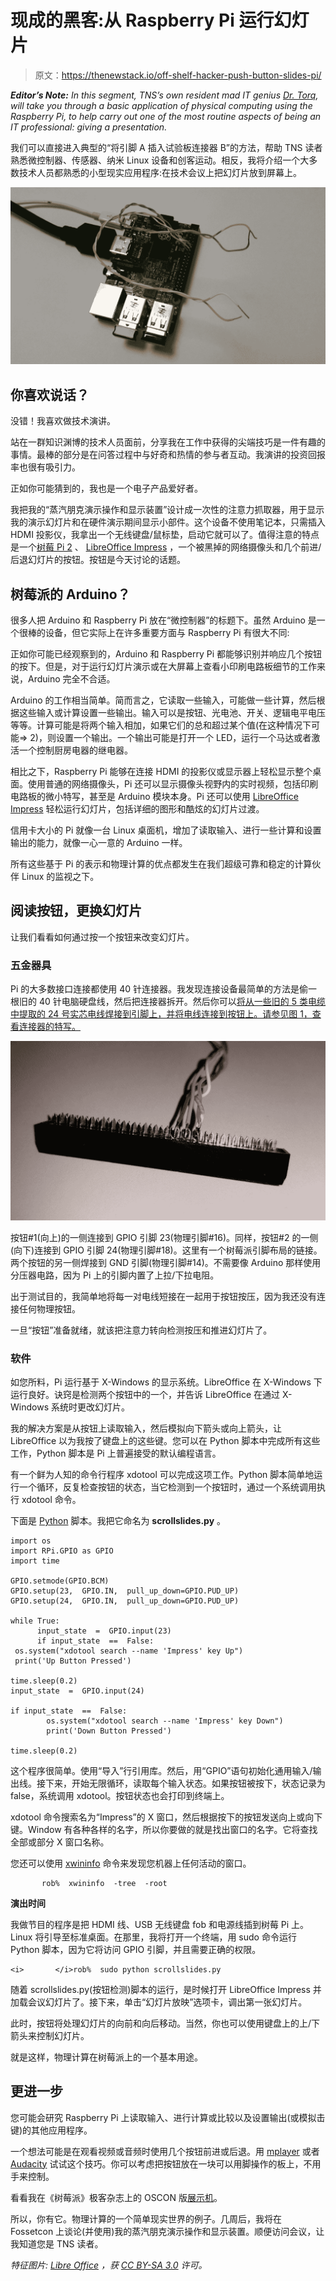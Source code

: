 # 现成的黑客:从 Raspberry Pi 运行幻灯片

> 原文：<https://thenewstack.io/off-shelf-hacker-push-button-slides-pi/>

***Editor’s Note:** In this segment, TNS’s own resident mad IT genius [Dr. Torq](http://drtorq.com/), will take you through a basic application of physical computing using the Raspberry Pi, to help carry out one of the most routine aspects of being an IT professional: giving a presentation.*

我们可以直接进入典型的“将引脚 A 插入试验板连接器 B”的方法，帮助 TNS 读者熟悉微控制器、传感器、纳米 Linux 设备和创客运动。相反，我将介绍一个大多数技术人员都熟悉的小型现实应用程序:在技术会议上把幻灯片放到屏幕上。

[![pi-impress-buttons](img/fbac99543bd983c2a2c6800f2a7f9c41.png)](https://thenewstack.io/wp-content/uploads/2015/11/pi-impress-buttons.png)

## **你喜欢说话？**

没错！我喜欢做技术演讲。

站在一群知识渊博的技术人员面前，分享我在工作中获得的尖端技巧是一件有趣的事情。最棒的部分是在问答过程中与好奇和热情的参与者互动。我演讲的投资回报率也很有吸引力。

正如你可能猜到的，我也是一个电子产品爱好者。

我把我的“蒸汽朋克演示操作和显示装置”设计成一次性的注意力抓取器，用于显示我的演示幻灯片和在硬件演示期间显示小部件。这个设备不使用笔记本，只需插入 HDMI 投影仪，我拿出一个无线键盘/鼠标垫，启动它就可以了。值得注意的特点是一个[树莓 Pi 2](https://www.raspberrypi.org/) 、 [LibreOffice Impress](https://www.libreoffice.org/discover/impress/) ，一个被黑掉的网络摄像头和几个前进/后退幻灯片的按钮。按钮是今天讨论的话题。

## **树莓派的 Arduino？**

很多人把 Arduino 和 Raspberry Pi 放在“微控制器”的标题下。虽然 Arduino 是一个很棒的设备，但它实际上在许多重要方面与 Raspberry Pi 有很大不同:

正如你可能已经观察到的，Arduino 和 Raspberry Pi 都能够识别并响应几个按钮的按下。但是，对于运行幻灯片演示或在大屏幕上查看小印刷电路板细节的工作来说，Arduino 完全不合适。

Arduino 的工作相当简单。简而言之，它读取一些输入，可能做一些计算，然后根据这些输入或计算设置一些输出。输入可以是按钮、光电池、开关、逻辑电平电压等等。计算可能是将两个输入相加，如果它们的总和超过某个值(在这种情况下可能=> 2)，则设置一个输出。一个输出可能是打开一个 LED，运行一个马达或者激活一个控制厨房电器的继电器。

相比之下，Raspberry Pi 能够在连接 HDMI 的投影仪或显示器上轻松显示整个桌面。使用普通的网络摄像头，Pi 还可以显示摄像头视野内的实时视频，包括印刷电路板的微小特写，甚至是 Arduino 模块本身。Pi 还可以使用 [LibreOffice Impress](https://www.libreoffice.org/discover/impress/) 轻松运行幻灯片，包括详细的图形和酷炫的幻灯片过渡。

信用卡大小的 Pi 就像一台 Linux 桌面机，增加了读取输入、进行一些计算和设置输出的能力，就像一心一意的 Arduino 一样。

所有这些基于 Pi 的表示和物理计算的优点都发生在我们超级可靠和稳定的计算伙伴 Linux 的监视之下。

## **阅读按钮，更换幻灯片**

让我们看看如何通过按一个按钮来改变幻灯片。

### 五金器具

Pi 的大多数接口连接都使用 40 针连接器。我发现连接设备最简单的方法是偷一根旧的 40 针电脑硬盘线，然后把连接器拆开。然后你可以[将从一些旧的 5 类电缆中提取的 24 号实芯电线焊接到引脚上，并将电线连接到按钮上。请参见图 1，查看连接器的特写。](http://www.instructables.com/id/How-to-solder/)

[![pi-impress-connector](img/53e15b64c5fb7d5bce12cd367f2f7e10.png)](https://thenewstack.io/wp-content/uploads/2015/11/pi-impress-connector.png)

按钮#1(向上)的一侧连接到 GPIO 引脚 23(物理引脚#16)。同样，按钮#2 的一侧(向下)连接到 GPIO 引脚 24(物理引脚#18)。这里有一个树莓派引脚布局的链接。两个按钮的另一侧焊接到 GND 引脚(物理引脚#14)。不需要像 Arduino 那样使用分压器电路，因为 Pi 上的引脚内置了上拉/下拉电阻。

出于测试目的，我简单地将每一对电线短接在一起用于按钮按压，因为我还没有连接任何物理按钮。

一旦“按钮”准备就绪，就该把注意力转向检测按压和推进幻灯片了。

### 软件

如您所料，Pi 运行基于 X-Windows 的显示系统。LibreOffice 在 X-Windows 下运行良好。诀窍是检测两个按钮中的一个，并告诉 LibreOffice 在通过 X-Windows 系统时更改幻灯片。

我的解决方案是从按钮上读取输入，然后模拟向下箭头或向上箭头，让 LibreOffice 以为我按了键盘上的这些键。您可以在 Python 脚本中完成所有这些工作，Python 脚本是 Pi 上普遍接受的默认编程语言。

有一个鲜为人知的命令行程序 xdotool 可以完成这项工作。Python 脚本简单地运行一个循环，反复检查按钮的状态，当它检测到一个按钮时，通过一个系统调用执行 xdotool 命令。

下面是 [Python](https://www.codecademy.com/learn/python) 脚本。我把它命名为 **scrollslides.py** 。

```
import os
import RPi.GPIO as GPIO
import time

GPIO.setmode(GPIO.BCM)
GPIO.setup(23,  GPIO.IN,  pull_up_down=GPIO.PUD_UP)
GPIO.setup(24,  GPIO.IN,  pull_up_down=GPIO.PUD_UP)

while True:
      input_state  =  GPIO.input(23)
      if input_state  ==  False:
 os.system("xdotool search --name 'Impress' key Up")
 print('Up Button Pressed')

time.sleep(0.2)
input_state  =  GPIO.input(24)

if input_state  ==  False:
        os.system("xdotool search --name 'Impress' key Down")
        print('Down Button Pressed')

time.sleep(0.2)

```

这个程序很简单。使用“导入”行引用库。然后，用“GPIO”语句初始化通用输入/输出线。接下来，开始无限循环，读取每个输入状态。如果按钮被按下，状态记录为 false，系统调用 xdotool。按钮状态也会打印到终端上。

xdotool 命令搜索名为“Impress”的 X 窗口，然后根据按下的按钮发送向上或向下键。Window 有各种各样的名字，所以你要做的就是找出窗口的名字。它将查找全部或部分 X 窗口名称。

您还可以使用 [xwininfo](http://linux.die.net/man/1/xwininfo) 命令来发现您机器上任何活动的窗口。

```
       rob%  xwininfo  -tree  -root

```

**演出时间**

我做节目的程序是把 HDMI 线、USB 无线键盘 fob 和电源线插到树莓 Pi 上。Linux 将引导至标准桌面。在那里，我将打开一个终端，用 sudo 命令运行 Python 脚本，因为它将访问 GPIO 引脚，并且需要正确的权限。

```
<i>       </i>rob%  sudo python scrollslides.py

```

随着 scrollslides.py(按钮检测)脚本的运行，是时候打开 LibreOffice Impress 并加载会议幻灯片了。接下来，单击“幻灯片放映”选项卡，调出第一张幻灯片。

此时，按钮将处理幻灯片的向前和向后移动。当然，你也可以使用键盘上的上/下箭头来控制幻灯片。

就是这样，物理计算在树莓派上的一个基本用途。

## **更进一步**

您可能会研究 Raspberry Pi 上读取输入、进行计算或比较以及设置输出(或模拟击键)的其他应用程序。

一个想法可能是在观看视频或音频时使用几个按钮前进或后退。用 [mplayer](http://www.mplayerhq.hu/design7/news.html) 或者 [Audacity](http://audacityteam.org/) 试试这个技巧。你可以考虑把按钮放在一块可以用脚操作的板上，不用手来控制。

看看我在《树莓派》极客杂志上的 OSCON 版[展示机](http://www.raspberry-pi-geek.com/Archive/2014/06/Equip-your-Pi-for-slide-and-video-presentations)。

所以，你有它。物理计算的一个简单现实世界的例子。几周后，我将在 Fossetcon 上谈论(并使用)我的蒸汽朋克演示操作和显示装置。顺便访问会议，让我知道您是 TNS 读者。

*特征图片: [Libre Office](https://www.libreoffice.org/discover/impress/) ，获 [CC BY-SA 3.0](http://creativecommons.org/licenses/by-sa/3.0/) 许可。*

<svg xmlns:xlink="http://www.w3.org/1999/xlink" viewBox="0 0 68 31" version="1.1"><title>Group</title> <desc>Created with Sketch.</desc></svg>